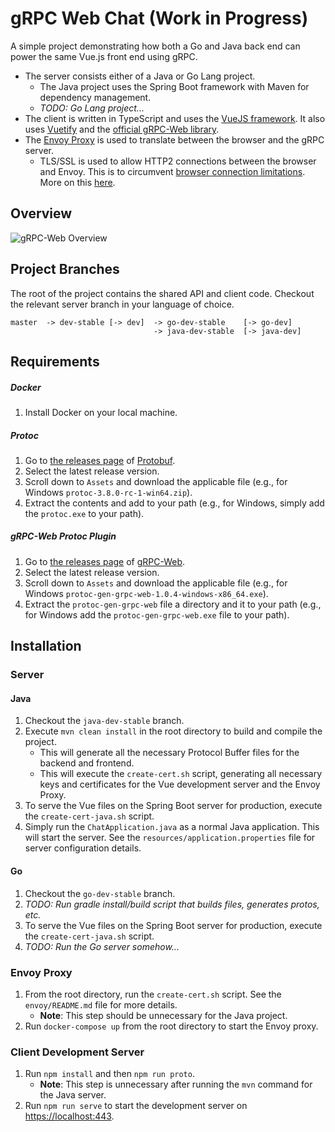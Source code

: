 # gRPC Web Chat (Work in Progress)
A simple project demonstrating how both a Go and Java back end can power the same Vue.js front end using gRPC. 

* The server consists either of a Java or Go Lang project.
    * The Java project uses the Spring Boot framework with Maven for dependency management.
    * _TODO: Go Lang project..._
* The client is written in TypeScript and uses the [VueJS framework](https://github.com/vuejs/vue). It also uses [Vuetify](https://github.com/vuetifyjs/vuetify) and the [official gRPC-Web library](https://github.com/grpc/grpc-web).
* The [Envoy Proxy](https://github.com/envoyproxy/envoy) is used to translate between the browser and the gRPC server.
    * TLS/SSL is used to allow HTTP2 connections between the browser and Envoy. This is to circumvent [browser connection limitations](https://docs.pushtechnology.com/cloud/latest/manual/html/designguide/solution/support/connection_limitations.html). More on this [here](https://github.com/grpc/grpc-web/issues/522).

## Overview

![gRPC-Web Overview](https://i.ibb.co/bWjrTzb/grpc-diagram.png)

## Project Branches
The root of the project contains the shared API and client code. Checkout the relevant server branch in your language of choice. 

```
master  -> dev-stable [-> dev]  -> go-dev-stable    [-> go-dev]
                                -> java-dev-stable  [-> java-dev]
```

## Requirements
##### Docker
1. Install Docker on your local machine.

##### Protoc
1. Go to [the releases page](https://github.com/protocolbuffers/protobuf/releases)  of [Protobuf](https://github.com/protocolbuffers/protobuf).
2. Select the latest release version.
3. Scroll down to `Assets` and download the applicable file (e.g., for Windows `protoc-3.8.0-rc-1-win64.zip`).
4. Extract the contents and add to your path (e.g., for Windows, simply add the `protoc.exe` to your path).

##### gRPC-Web Protoc Plugin
1. Go to [the releases page](https://github.com/grpc/grpc-web/releases)  of [gRPC-Web](https://github.com/grpc/grpc-web).
2. Select the latest release version.
3. Scroll down to `Assets` and download the applicable file (e.g., for Windows `protoc-gen-grpc-web-1.0.4-windows-x86_64.exe`).
4. Extract the `protoc-gen-grpc-web` file a directory and it to your path (e.g., for Windows add the `protoc-gen-grpc-web.exe` file to your path).

## Installation

### Server

#### Java
1. Checkout the `java-dev-stable` branch.
2. Execute `mvn clean install` in the root directory to build and compile the project. 
    * This will generate all the necessary Protocol Buffer files for the backend and frontend.
    * This will execute the `create-cert.sh` script, generating all necessary keys and certificates for the Vue development server and the Envoy Proxy.
3. To serve the Vue files on the Spring Boot server for production, execute the `create-cert-java.sh` script.
4. Simply run the `ChatApplication.java` as a normal Java application. This will start the server. See the `resources/application.properties` file for server configuration details.

#### Go
1. Checkout the `go-dev-stable` branch.
2. _TODO: Run gradle install/build script that builds files, generates protos, etc._ 
3. To serve the Vue files on the Spring Boot server for production, execute the `create-cert-java.sh` script.
4. _TODO: Run the Go server somehow..._

### Envoy Proxy
1. From the root directory, run the `create-cert.sh` script. See the `envoy/README.md` file for more details. 
    * **Note**: This step should be unnecessary for the Java project.
2. Run `docker-compose up` from the root directory to start the Envoy proxy.

### Client Development Server
1. Run `npm install` and then `npm run proto`.
    * **Note**: This step is unnecessary after running the `mvn` command for the Java server.
2. Run `npm run serve` to start the development server on [https://localhost:443](https://localhost:443).
